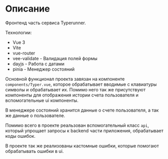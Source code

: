 # Описание

Фронтенд часть сервиса Typerunner.

Технологии:

- Vue 3
- Vite
- vue-router
- vee-validate - Валидация полей формы
- dayjs - Работа с датами
- pinia - Менеджер состояний

Основной функционал проекта завязан на компоненте `components/Typer.vue`, которое обрабатывает вводимые с клавиатуры символы и обрабатывает их. Помимо него так же присутствуют компоненты для отображения истории счета пользователя и вспомогательные ui компоненты.

В менеджере состояний хранится данные о счете пользователя, а так же данные о пользователе.

Помимо всего в проекте реальзован вспомогательный класс `api`, который упрощает запросы к backend части приложения, обрабатывает коды ошибок.

В проекте так же реализованы кастомные ошибки, которые помогают обрабатывать ошибки в ui.

